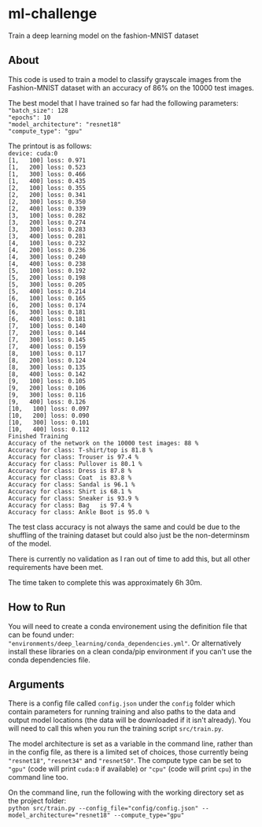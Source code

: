 # ml-challenge
Train a deep learning model on the fashion-MNIST dataset

## About
This code is used to train a model to classify grayscale images from the Fashion-MNIST dataset with an accuracy of 86% on the 10000 test images.

The best model that I have trained so far had the following parameters:
`"batch_size": 128`  
`"epochs": 10`  
`"model_architecture": "resnet18"`  
`"compute_type": "gpu"`  

The printout is as follows:  
`device: cuda:0`  
`[1,   100] loss: 0.971`  
`[1,   200] loss: 0.523`  
`[1,   300] loss: 0.466`  
`[1,   400] loss: 0.435`  
`[2,   100] loss: 0.355`  
`[2,   200] loss: 0.341`  
`[2,   300] loss: 0.350`  
`[2,   400] loss: 0.339`  
`[3,   100] loss: 0.282`  
`[3,   200] loss: 0.274`  
`[3,   300] loss: 0.283`  
`[3,   400] loss: 0.281`  
`[4,   100] loss: 0.232`  
`[4,   200] loss: 0.236`  
`[4,   300] loss: 0.240`  
`[4,   400] loss: 0.238`  
`[5,   100] loss: 0.192`  
`[5,   200] loss: 0.198`  
`[5,   300] loss: 0.205`  
`[5,   400] loss: 0.214`  
`[6,   100] loss: 0.165`  
`[6,   200] loss: 0.174`  
`[6,   300] loss: 0.181`  
`[6,   400] loss: 0.181`  
`[7,   100] loss: 0.140`  
`[7,   200] loss: 0.144`  
`[7,   300] loss: 0.145`  
`[7,   400] loss: 0.159`  
`[8,   100] loss: 0.117`  
`[8,   200] loss: 0.124`  
`[8,   300] loss: 0.135`  
`[8,   400] loss: 0.142`  
`[9,   100] loss: 0.105`  
`[9,   200] loss: 0.106`  
`[9,   300] loss: 0.116`  
`[9,   400] loss: 0.126`  
`[10,   100] loss: 0.097`  
`[10,   200] loss: 0.090`  
`[10,   300] loss: 0.101`  
`[10,   400] loss: 0.112`  
`Finished Training`  
`Accuracy of the network on the 10000 test images: 88 %`  
`Accuracy for class: T-shirt/top is 81.8 %`  
`Accuracy for class: Trouser is 97.4 %`  
`Accuracy for class: Pullover is 80.1 %`  
`Accuracy for class: Dress is 87.8 %`  
`Accuracy for class: Coat  is 83.8 %`  
`Accuracy for class: Sandal is 96.1 %`  
`Accuracy for class: Shirt is 68.1 %`  
`Accuracy for class: Sneaker is 93.9 %`  
`Accuracy for class: Bag   is 97.4 %`  
`Accuracy for class: Ankle Boot is 95.0 %`  

The test class accuracy is not always the same and could be due to the shuffling of the training dataset but could also just be the non-determinsm of the model.

There is currently no validation as I ran out of time to add this, but all other requirements have been met.

The time taken to complete this was approximately 6h 30m.

## How to Run
You will need to create a conda environement using the definition file that can be found under:
`"environments/deep_learning/conda_dependencies.yml"`.
Or alternatively install these libraries on a clean conda/pip environment if you can't use the conda dependencies file.

## Arguments

There is a config file called `config.json` under the `config` folder which contain parameters for running training and also paths to the data and output model locations (the data will be downloaded if it isn't already). You will need to call this when you run the training script `src/train.py`.

The model architecture is set as a variable in the command line, rather than in the config file, as there is a limited set of choices, those currently being `"resnet18"`, `"resnet34"` and `"resnet50"`.
The compute type can be set to `"gpu"` (code will print `cuda:0` if available) or `"cpu"` (code will print `cpu`) in the command line too.

On the command line, run the following with the working directory set as the project folder:  
`python src/train.py --config_file="config/config.json" --model_architecture="resnet18" --compute_type="gpu"`
